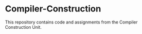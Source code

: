 # Compiler-Construction
This repository contains code and assignments from the Compiler Construction Unit.
